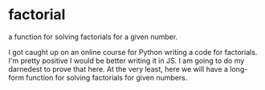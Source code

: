 # factorial
a function for solving factorials for a given number.

I got caught up on an online course for Python writing a code for factorials.
I'm pretty positive I would be better writing it in JS.
I am going to do my darnedest to prove that here.
At the very least, here we will have a long-form function for solving factorials for given numbers.
